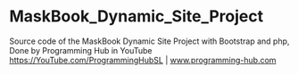 # MaskBook_Dynamic_Site_Project
Source code of the MaskBook Dynamic Site Project with Bootstrap and php, Done by Programming Hub in YouTube  https://YouTube.com/ProgrammingHubSL | www.programming-hub.com
